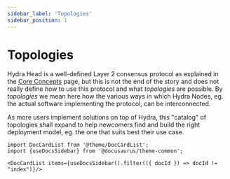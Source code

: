 ```yaml
---
sidebar_label: 'Topologies'
sidebar_position: 1
---
```


# Topologies

Hydra Head is a well-defined Layer 2 consensus protocol as explained in the [Core Concepts](/core-concepts) page, but this is not the end of the story and does not really define _how_ to use this protocol and what _topologies_ are possible. By _topologies_ we mean here how the various ways in which Hydra Nodes, eg. the actual software implementing the protocol, can be interconnected.

As more users implement solutions on top of Hydra, this "catalog" of topologies shall expand to help newcomers find and build the right deployment model, eg. the one that suits best their use case.


```mdx-code-block
import DocCardList from '@theme/DocCardList';
import {useDocsSidebar} from '@docusaurus/theme-common';

<DocCardList items={useDocsSidebar().filter(({ docId }) => docId != "index")}/>
```
